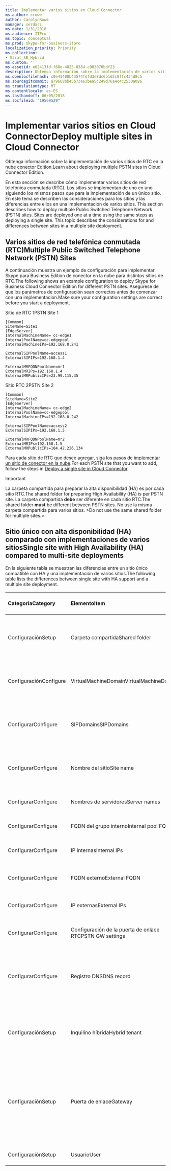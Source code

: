 ```yaml
---
title: Implementar varios sitios en Cloud Connector
ms.author: crowe
author: CarolynRowe
manager: serdars
ms.date: 1/31/2018
ms.audience: ITPro
ms.topic: conceptual
ms.prod: skype-for-business-itpro
localization_priority: Priority
ms.collection:
- Strat_SB_Hybrid
ms.custom: ''
ms.assetid: e62413fd-f68e-4825-8384-c983076bdf23
description: Obtenga información sobre la implementación de varios sitios de RTC en la nube conector Edition.
ms.openlocfilehash: c0e41408b43574fdfd3e8dc6b1d2c8ffc434d8c5
ms.sourcegitcommit: a79668bb45b73a63bea5c249d76a4c4c2530a096
ms.translationtype: MT
ms.contentlocale: es-ES
ms.lasthandoff: 06/05/2018
ms.locfileid: "19569529"
---
```

# <a name="deploy-multiple-sites-in-cloud-connector"></a><span data-ttu-id="9344f-103">Implementar varios sitios en Cloud Connector</span><span class="sxs-lookup"><span data-stu-id="9344f-103">Deploy multiple sites in Cloud Connector</span></span>
 
<span data-ttu-id="9344f-104">Obtenga información sobre la implementación de varios sitios de RTC en la nube conector Edition.</span><span class="sxs-lookup"><span data-stu-id="9344f-104">Learn about deploying multiple PSTN sites in Cloud Connector Edition.</span></span>
  
<span data-ttu-id="9344f-p101">En esta sección se describe cómo implementar varios sitios de red telefónica conmutada (RTC). Los sitios se implementan de uno en uno siguiendo los mismos pasos que para la implementación de un único sitio. En este tema se describen las consideraciones para los sitios y las diferencias entre ellos en una implementación de varios sitios. </span><span class="sxs-lookup"><span data-stu-id="9344f-p101">This section describes how to deploy multiple Public Switched Telephone Network (PSTN) sites. Sites are deployed one at a time using the same steps as deploying a single site. This topic describes the considerations for and differences between sites in a multiple site deployment.</span></span> 
  
## <a name="multiple-public-switched-telephone-network-pstn-sites"></a><span data-ttu-id="9344f-108">Varios sitios de red telefónica conmutada (RTC)</span><span class="sxs-lookup"><span data-stu-id="9344f-108">Multiple Public Switched Telephone Network (PSTN) Sites</span></span>

<span data-ttu-id="9344f-109">A continuación muestra un ejemplo de configuración para implementar Skype para Business Edition de conector en la nube para distintos sitios de RTC.</span><span class="sxs-lookup"><span data-stu-id="9344f-109">The following shows an example configuration to deploy Skype for Business Cloud Connector Edition for different PSTN sites.</span></span> <span data-ttu-id="9344f-110">Asegúrese de que los parámetros de configuración sean correctos antes de comenzar con una implementación.</span><span class="sxs-lookup"><span data-stu-id="9344f-110">Make sure your configuration settings are correct before you start a deployment.</span></span>
  
<span data-ttu-id="9344f-111">Sitio de RTC 1</span><span class="sxs-lookup"><span data-stu-id="9344f-111">PSTN Site 1</span></span>
  
```
[Common]
SiteName=Site1
[EdgeServer]
InternalMachineName= cc-edge1
InternalPoolName=cc-edgepool
InternalMachineIPs=192.168.0.241

ExternalSIPPoolName=access1
ExternalSIPIPs=192.168.1.4

ExternalMRFQDNPoolName=mr1
ExternalMRIPs=192.168.1.4
ExternalMRPublicIPs=23.99.115.35
```

<span data-ttu-id="9344f-112">Sitio RTC 2</span><span class="sxs-lookup"><span data-stu-id="9344f-112">PSTN Site 2</span></span>
  
```
[Common]
SiteName=Site2
[EdgeServer]
InternalMachineName= cc-edge2
InternalPoolName=cc-edgepool
InternalMachineIPs=192.168.0.242

ExternalSIPPoolName=access2
ExternalSIPIPs=192.168.1.5

ExternalMRFQDNPoolName=mr2
ExternalMRIPs=192.168.1.5
ExternalMRPublicIPs=104.42.226.134
```

<span data-ttu-id="9344f-113">Para cada sitio de RTC que desee agregar, siga los pasos de [implementar un sitio de conector en la nube](deploy-a-single-site-in-cloud-connector.md).</span><span class="sxs-lookup"><span data-stu-id="9344f-113">For each PSTN site that you want to add, follow the steps in [Deploy a single site in Cloud Connector](deploy-a-single-site-in-cloud-connector.md).</span></span>
  
> [!IMPORTANT]
> <span data-ttu-id="9344f-114">La carpeta compartida para preparar la alta disponibilidad (HA) es por cada sitio RTC.</span><span class="sxs-lookup"><span data-stu-id="9344f-114">The shared folder for preparing High Availability (HA) is per PSTN site.</span></span> <span data-ttu-id="9344f-115">La carpeta compartida **debe** ser diferente en cada sitio RTC.</span><span class="sxs-lookup"><span data-stu-id="9344f-115">The shared folder **must** be different between PSTN sites.</span></span> <span data-ttu-id="9344f-116">No use la misma carpeta compartida para varios sitios. ></span><span class="sxs-lookup"><span data-stu-id="9344f-116">Do not use the same shared folder for multiple sites.></span></span> 
  
## <a name="single-site-with-high-availability-ha-compared-to-multi-site-deployments"></a><span data-ttu-id="9344f-117">Sitio único con alta disponibilidad (HA) comparado con implementaciones de varios sitios</span><span class="sxs-lookup"><span data-stu-id="9344f-117">Single site with High Availability (HA) compared to multi-site deployments</span></span>
<span data-ttu-id="9344f-118"><a name="BKMK_SingleSitecomparedtomulti-site"> </a></span><span class="sxs-lookup"><span data-stu-id="9344f-118"></span></span>

<span data-ttu-id="9344f-119">En la siguiente tabla se muestran las diferencias entre un sitio único compatible con HA y una implementación de varios sitios.</span><span class="sxs-lookup"><span data-stu-id="9344f-119">The following table lists the differences between single site with HA support and a multiple site deployment.</span></span>
  
|<span data-ttu-id="9344f-120">**Categoría**</span><span class="sxs-lookup"><span data-stu-id="9344f-120">**Category**</span></span>|<span data-ttu-id="9344f-121">**Elemento**</span><span class="sxs-lookup"><span data-stu-id="9344f-121">**Item**</span></span>|<span data-ttu-id="9344f-122">**Sitio único con alta disponibilidad**</span><span class="sxs-lookup"><span data-stu-id="9344f-122">**Single-Site with HA**</span></span>|<span data-ttu-id="9344f-123">**Múltiples sitios**</span><span class="sxs-lookup"><span data-stu-id="9344f-123">**Multi-Site**</span></span>|
|:-----|:-----|:-----|:-----|
|<span data-ttu-id="9344f-124">Configuración</span><span class="sxs-lookup"><span data-stu-id="9344f-124">Setup</span></span>  <br/> |<span data-ttu-id="9344f-125">Carpeta compartida</span><span class="sxs-lookup"><span data-stu-id="9344f-125">Shared folder</span></span>  <br/> |<span data-ttu-id="9344f-126">Requiere la **misma** carpeta compartida a través de dispositivos</span><span class="sxs-lookup"><span data-stu-id="9344f-126">Requires the **same** shared folder across appliances</span></span> <br/> |<span data-ttu-id="9344f-127">Requiere una carpeta compartida **distinta** en cada dispositivo.</span><span class="sxs-lookup"><span data-stu-id="9344f-127">Requires a **different** shared folder across appliances</span></span> <br/> |
|<span data-ttu-id="9344f-128">Configuración</span><span class="sxs-lookup"><span data-stu-id="9344f-128">Configure</span></span>  <br/> |<span data-ttu-id="9344f-129">VirtualMachineDomain</span><span class="sxs-lookup"><span data-stu-id="9344f-129">VirtualMachineDomain</span></span>  <br/> |<span data-ttu-id="9344f-130">Requiere el **mismo** dominio en todos los dispositivos.</span><span class="sxs-lookup"><span data-stu-id="9344f-130">Requires the **same** domain across appliances</span></span> <br/> |<span data-ttu-id="9344f-131">Requiere el **mismo** dominio en todos los sitios de RTC.</span><span class="sxs-lookup"><span data-stu-id="9344f-131">Requires the **same** domain across PSTN sites</span></span> <br/> |
|<span data-ttu-id="9344f-132">Configurar</span><span class="sxs-lookup"><span data-stu-id="9344f-132">Configure</span></span>  <br/> |<span data-ttu-id="9344f-133">SIPDomains</span><span class="sxs-lookup"><span data-stu-id="9344f-133">SIPDomains</span></span>  <br/> |<span data-ttu-id="9344f-134">Orden y nombres de dominio deben ser el **mismo** a través de dispositivos</span><span class="sxs-lookup"><span data-stu-id="9344f-134">Domain names and order should be the **same** across appliances</span></span> <br/> |<span data-ttu-id="9344f-135">Orden y nombres de dominio deben ser el **mismo** en todos los sitios de RTC</span><span class="sxs-lookup"><span data-stu-id="9344f-135">Domain names and order should be the **same** across PSTN sites</span></span> <br/> |
|<span data-ttu-id="9344f-136">Configurar</span><span class="sxs-lookup"><span data-stu-id="9344f-136">Configure</span></span>  <br/> |<span data-ttu-id="9344f-137">Nombre del sitio</span><span class="sxs-lookup"><span data-stu-id="9344f-137">Site name</span></span>  <br/> |<span data-ttu-id="9344f-138">Un nombre del sitio **igual** en todos los dispositivos.</span><span class="sxs-lookup"><span data-stu-id="9344f-138">**Same** Site Name across appliances</span></span> <br/> |<span data-ttu-id="9344f-139">Un nombre del sitio **diferente** en todos los sitios de RTC.</span><span class="sxs-lookup"><span data-stu-id="9344f-139">**Different** Site Name across PSTN sites</span></span> <br/> |
|<span data-ttu-id="9344f-140">Configurar</span><span class="sxs-lookup"><span data-stu-id="9344f-140">Configure</span></span>  <br/> |<span data-ttu-id="9344f-141">Nombres de servidores</span><span class="sxs-lookup"><span data-stu-id="9344f-141">Server names</span></span>  <br/> |<span data-ttu-id="9344f-142">**Diferentes** en todos los dispositivos.</span><span class="sxs-lookup"><span data-stu-id="9344f-142">**Different** across appliances</span></span> <br/> |<span data-ttu-id="9344f-143">**Diferentes** en todos los sitios de RTC.</span><span class="sxs-lookup"><span data-stu-id="9344f-143">**Different** across PSTN sites</span></span> <br/> |
|<span data-ttu-id="9344f-144">Configurar</span><span class="sxs-lookup"><span data-stu-id="9344f-144">Configure</span></span>  <br/> |<span data-ttu-id="9344f-145">FQDN del grupo interno</span><span class="sxs-lookup"><span data-stu-id="9344f-145">Internal pool FQDNs</span></span>  <br/> |<span data-ttu-id="9344f-146">**Iguales** en todos los dispositivos.</span><span class="sxs-lookup"><span data-stu-id="9344f-146">**Same** across appliances</span></span> <br/> |<span data-ttu-id="9344f-147">**Iguales** en todos los sitios de RTC.</span><span class="sxs-lookup"><span data-stu-id="9344f-147">**Same** across PSTN sites</span></span> <br/> |
|<span data-ttu-id="9344f-148">Configurar</span><span class="sxs-lookup"><span data-stu-id="9344f-148">Configure</span></span>  <br/> |<span data-ttu-id="9344f-149">IP internas</span><span class="sxs-lookup"><span data-stu-id="9344f-149">Internal IPs</span></span>  <br/> |<span data-ttu-id="9344f-150">**Diferentes** en todos los dispositivos.</span><span class="sxs-lookup"><span data-stu-id="9344f-150">**Different** across appliances</span></span> <br/> |<span data-ttu-id="9344f-151">**Diferentes** en todos los sitios de RTC.</span><span class="sxs-lookup"><span data-stu-id="9344f-151">**Different** across PSTN sites</span></span> <br/> |
|<span data-ttu-id="9344f-152">Configurar</span><span class="sxs-lookup"><span data-stu-id="9344f-152">Configure</span></span>  <br/> |<span data-ttu-id="9344f-153">FQDN externo</span><span class="sxs-lookup"><span data-stu-id="9344f-153">External FQDN</span></span>  <br/> |<span data-ttu-id="9344f-154">**Igual** en todos los dispositivos.</span><span class="sxs-lookup"><span data-stu-id="9344f-154">**Same** across appliances</span></span> <br/> |<span data-ttu-id="9344f-155">**Diferente** en todos los sitios de RTC.</span><span class="sxs-lookup"><span data-stu-id="9344f-155">**Different** across PSTN sites</span></span> <br/> |
|<span data-ttu-id="9344f-156">Configurar</span><span class="sxs-lookup"><span data-stu-id="9344f-156">Configure</span></span>  <br/> |<span data-ttu-id="9344f-157">IP externas</span><span class="sxs-lookup"><span data-stu-id="9344f-157">External IPs</span></span>  <br/> |<span data-ttu-id="9344f-158">**Diferentes** en todos los dispositivos.</span><span class="sxs-lookup"><span data-stu-id="9344f-158">**Different** across appliances</span></span> <br/> |<span data-ttu-id="9344f-159">**Diferentes** en todos los sitios de RTC.</span><span class="sxs-lookup"><span data-stu-id="9344f-159">**Different** across PSTN sites</span></span> <br/> |
|<span data-ttu-id="9344f-160">Configurar</span><span class="sxs-lookup"><span data-stu-id="9344f-160">Configure</span></span>  <br/> |<span data-ttu-id="9344f-161">Configuración de la puerta de enlace RTC</span><span class="sxs-lookup"><span data-stu-id="9344f-161">PSTN GW settings</span></span>  <br/> |<span data-ttu-id="9344f-162">**Igual** en todos los dispositivos.</span><span class="sxs-lookup"><span data-stu-id="9344f-162">**Same** across appliances</span></span> <br/> |<span data-ttu-id="9344f-163">**Diferente** en todos los sitios de RTC.</span><span class="sxs-lookup"><span data-stu-id="9344f-163">**Different** across PSTN sites</span></span> <br/> |
|<span data-ttu-id="9344f-164">Configurar</span><span class="sxs-lookup"><span data-stu-id="9344f-164">Configure</span></span>  <br/> |<span data-ttu-id="9344f-165">Registro DNS</span><span class="sxs-lookup"><span data-stu-id="9344f-165">DNS record</span></span>  <br/> |<span data-ttu-id="9344f-166">Agregar registros con el **mismo** FQDN externos de acceso y direcciones IP **diferentes**</span><span class="sxs-lookup"><span data-stu-id="9344f-166">Add records with the **same** External Access FQDNs and **different** IP addresses</span></span> <br/> |<span data-ttu-id="9344f-167">Agregar registros con **diferentes** FQDN de acceso externo y **diferentes** direcciones IP</span><span class="sxs-lookup"><span data-stu-id="9344f-167">Add records with **different** External Access FQDNs and **different** IP addresses</span></span> <br/> |
|<span data-ttu-id="9344f-168">Configuración</span><span class="sxs-lookup"><span data-stu-id="9344f-168">Setup</span></span>  <br/> |<span data-ttu-id="9344f-169">Inquilino híbrida</span><span class="sxs-lookup"><span data-stu-id="9344f-169">Hybrid tenant</span></span>  <br/> |<span data-ttu-id="9344f-170">Configurar HybridPSTNSite</span><span class="sxs-lookup"><span data-stu-id="9344f-170">Set HybridPSTNSite</span></span>  <br/> <span data-ttu-id="9344f-171">Configurar PeerDestination para la reserva</span><span class="sxs-lookup"><span data-stu-id="9344f-171">Set PeerDestination for fallback</span></span>  <br/> |<span data-ttu-id="9344f-172">Configurar HybridPSTNSite</span><span class="sxs-lookup"><span data-stu-id="9344f-172">Set HybridPSTNSite</span></span>  <br/> <span data-ttu-id="9344f-173">Configurar PeerDestination para la reserva</span><span class="sxs-lookup"><span data-stu-id="9344f-173">Set PeerDestination for fallback</span></span>  <br/> |
|<span data-ttu-id="9344f-174">Configuración</span><span class="sxs-lookup"><span data-stu-id="9344f-174">Setup</span></span>  <br/> |<span data-ttu-id="9344f-175">Puerta de enlace</span><span class="sxs-lookup"><span data-stu-id="9344f-175">Gateway</span></span>  <br/> |<span data-ttu-id="9344f-176">Asignación de MS GW **M:N** en este sitio</span><span class="sxs-lookup"><span data-stu-id="9344f-176">MS GW **M:N** mapping in this site</span></span> <br/> |<span data-ttu-id="9344f-177">Las puertas de enlace RTC en cada sitio RTC deben conectarse solamente a los servidores de mediación en el mismo sitio.</span><span class="sxs-lookup"><span data-stu-id="9344f-177">PSTN gateway(s) in each PSTN site should only connect to the Mediation Server(s) in the same site</span></span>  <br/> |
|<span data-ttu-id="9344f-178">Configuración</span><span class="sxs-lookup"><span data-stu-id="9344f-178">Setup</span></span>  <br/> |<span data-ttu-id="9344f-179">Usuario</span><span class="sxs-lookup"><span data-stu-id="9344f-179">User</span></span>  <br/> |<span data-ttu-id="9344f-180">Configurar UserPSTNSettings</span><span class="sxs-lookup"><span data-stu-id="9344f-180">Set UserPSTNSettings</span></span>  <br/> |<span data-ttu-id="9344f-181">Configurar UserPSTNSettings</span><span class="sxs-lookup"><span data-stu-id="9344f-181">Set UserPSTNSettings</span></span>  <br/> |
   

